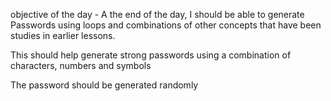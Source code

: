 
 objective of the day - A the end of the day, I should be able to generate
 Passwords using loops and combinations of other concepts that have been 
 studies in earlier lessons.

This should help generate strong passwords using a combination of characters, numbers and symbols

The password should be generated randomly

 

